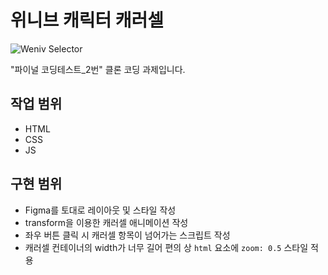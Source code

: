 # 위니브 캐릭터 캐러셀

![Weniv Selector](https://github.com/user-attachments/assets/1856a264-f73a-4896-beea-a5fdf0d8a483)

"파이널 코딩테스트_2번" 클론 코딩 과제입니다.

## 작업 범위
- HTML
- CSS
- JS

## 구현 범위
- Figma를 토대로 레이아웃 및 스타일 작성
- transform을 이용한 캐러셀 애니메이션 작성
- 좌우 버튼 클릭 시 캐러셀 항목이 넘어가는 스크립트 작성
- 캐러셀 컨테이너의 width가 너무 길어 편의 상 `html` 요소에 `zoom: 0.5` 스타일 적용
